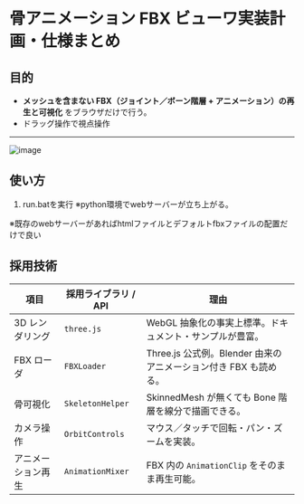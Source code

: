 # 骨アニメーション FBX ビューワ実装計画・仕様まとめ

## 目的
- **メッシュを含まない FBX（ジョイント／ボーン階層 + アニメーション）の再生と可視化** をブラウザだけで行う。  
- ドラッグ操作で視点操作

---

![image](https://github.com/user-attachments/assets/be5e97a1-d3cf-4ac8-8155-11f7e7476a2f)



## 使い方

1. run.batを実行
※python環境でwebサーバーが立ち上がる。


※既存のwebサーバーがあればhtmlファイルとデフォルトfbxファイルの配置だけで良い


## 採用技術
| 項目                 | 採用ライブラリ / API | 理由 |
|----------------------|----------------------|------|
| 3D レンダリング      | `three.js`           | WebGL 抽象化の事実上標準。ドキュメント・サンプルが豊富。 |
| FBX ローダ           | `FBXLoader`          | Three.js 公式例。Blender 由来のアニメーション付き FBX も読める。 |
| 骨可視化             | `SkeletonHelper`     | SkinnedMesh が無くても Bone 階層を線分で描画できる。 |
| カメラ操作           | `OrbitControls`      | マウス／タッチで回転・パン・ズームを実装。 |
| アニメーション再生   | `AnimationMixer`     | FBX 内の `AnimationClip` をそのまま再生可能。 |
